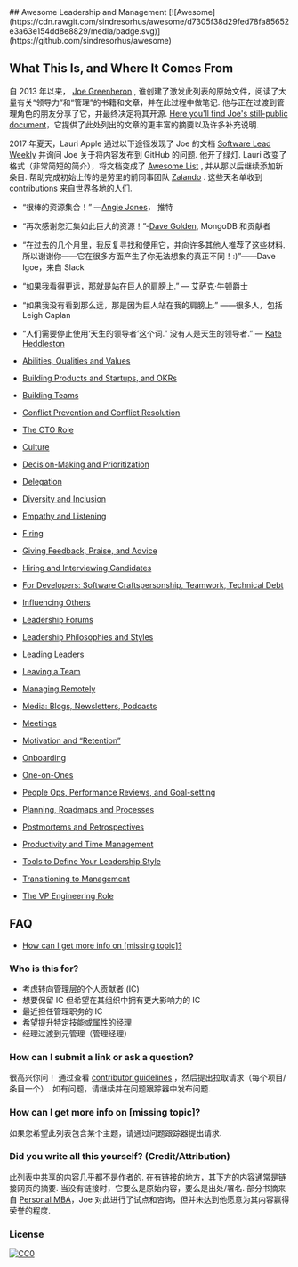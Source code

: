 <div class="github-widget" data-repo="LappleApple/awesome-leading-and-managing"></div>
<script async src="https://pagead2.googlesyndication.com/pagead/js/adsbygoogle.js"></script><ins class="adsbygoogle" style="display:block" data-ad-client="ca-pub-6890694312814945" data-ad-slot="5473692530" data-ad-format="auto"  data-full-width-responsive="true"></ins><script>(adsbygoogle = window.adsbygoogle || []).push({});</script>
## Awesome Leadership and Management [![Awesome](https://cdn.rawgit.com/sindresorhus/awesome/d7305f38d29fed78fa85652e3a63e154dd8e8829/media/badge.svg)](https://github.com/sindresorhus/awesome)

## What This Is, and Where It Comes From
自 2013 年以来， [Joe Greenheron](https://babka.social/@tenaciousjoe) , 谁创建了激发此列表的原始文件，阅读了大量有关“领导力”和“管理”的书籍和文章，并在此过程中做笔记. 他与正在过渡到管理角色的朋友分享了它，并最终决定将其开源. [Here you'll find Joe's still-public document](https://docs.google.com/document/d/1R1O0OEsQpZcBcLheRlomDrmR2tyEpdRNFnjbLALmbH4/edit#heading=h.loq53mbwc6ut)，它提供了此处列出的文章的更丰富的摘要以及许多补充说明.

2017 年夏天，Lauri Apple 通过以下途径发现了 Joe 的文档 [Software Lead Weekly](http://softwareleadweekly.com/) 并询问 Joe 关于将内容发布到 GitHub 的问题. 他开了绿灯.  Lauri 改变了格式（非常简短的简介），将文档变成了 [Awesome List](https://github.com/sindresorhus/awesome) , 并从那以后继续添加新条目. 帮助完成初始上传的是劳里的前同事团队 [Zalando](https://jobs.zalando.com/tech/) . 这些天名单收到 [contributions](https://github.com/LappleApple/awesome-leading-and-managing/blob/master/CONTRIBUTING.md) 来自世界各地的人们.

 - “很棒的资源集合！”  —[Angie Jones](https://twitter.com/techgirl1908/status/888771075294642178)， 推特
- “再次感谢您汇集如此巨大的资源！”-[Dave Golden](https://twitter.com/xdg), MongoDB 和贡献者
- “在过去的几个月里，我反复寻找和使用它，并向许多其他人推荐了这些材料.所以谢谢你——它在很多方面产生了你无法想象的真正不同！:)”——Dave Igoe，来自 Slack

 - “如果我看得更远，那就是站在巨人的肩膀上.”  — 艾萨克·牛顿爵士
 - “如果我没有看到那么远，那是因为巨人站在我的肩膀上.”  ——很多人，包括 Leigh Caplan
 - “人们需要停止使用‘天生的领导者’这个词.” 没有人是天生的领导者.”  — [Kate Heddleston](https://twitter.com/heddle317) 

- [Abilities, Qualities and Values](https://github.com/LappleApple/awesome-leading-and-managing/blob/master/Abilities-Qualities-Values.md)
- [Building Products and Startups, and OKRs](https://github.com/LappleApple/awesome-leading-and-managing/blob/master/Building-Products-and-Startups-OKRs.md)
- [Building Teams](https://github.com/LappleApple/awesome-leading-and-managing/blob/master/Building-Teams.md)
- [Conflict Prevention and Conflict Resolution](https://github.com/LappleApple/awesome-leading-and-managing/blob/master/Conflict-Prevention-Resolution.md)
- [The CTO Role](https://github.com/LappleApple/awesome-leading-and-managing/blob/master/The-CTO-role.md)
- [Culture](https://github.com/LappleApple/awesome-leading-and-managing/blob/master/Culture.md)
- [Decision-Making and Prioritization](https://github.com/LappleApple/awesome-leading-and-managing/blob/master/Decision-Making-and-Prioritization.md)
- [Delegation](https://github.com/LappleApple/awesome-leading-and-managing/blob/master/Delegation.md)
- [Diversity and Inclusion](https://github.com/LappleApple/awesome-leading-and-managing/blob/master/Diversity-and-Inclusion.md)
- [Empathy and Listening](https://github.com/LappleApple/awesome-leading-and-managing/blob/master/Empathy-and-Listening.md)
- [Firing](https://github.com/LappleApple/awesome-leading-and-managing/blob/master/Firing.md)
- [Giving Feedback, Praise, and Advice](https://github.com/LappleApple/awesome-leading-and-managing/blob/master/Giving-Feedback-Praise-and-Advice.md)
- [Hiring and Interviewing Candidates](https://github.com/LappleApple/awesome-leading-and-managing/blob/master/Hiring-and-Interviewing.md)
- [For Developers: Software Craftspersonship, Teamwork, Technical Debt](https://github.com/LappleApple/awesome-leading-and-managing/blob/master/For-Developers-Teamwork-TechDebt.md)
- [Influencing Others](https://github.com/LappleApple/awesome-leading-and-managing/blob/master/Influencing-Others.md)
- [Leadership Forums](https://github.com/LappleApple/awesome-leading-and-managing/blob/master/Leadership-Forums.md)
- [Leadership Philosophies and Styles](https://github.com/LappleApple/awesome-leading-and-managing/blob/master/Leadership-Philosophies-and-Styles.md)
- [Leading Leaders](https://github.com/LappleApple/awesome-leading-and-managing/blob/master/Leading-Leaders.md)
- [Leaving a Team](https://github.com/LappleApple/awesome-leading-and-managing/blob/master/Leaving-a-Team.md)
- [Managing Remotely](https://github.com/LappleApple/awesome-leading-and-managing/blob/master/Managing-Remotely.md)
- [Media: Blogs, Newsletters, Podcasts](https://github.com/LappleApple/awesome-leading-and-managing/blob/master/Media-Blogs-Newsletters-Podcasts.md)
- [Meetings](https://github.com/LappleApple/awesome-leading-and-managing/blob/master/Meetings.md)
- [Motivation and “Retention”](https://github.com/LappleApple/awesome-leading-and-managing/blob/master//Motivation-Retention.md)
- [Onboarding](https://github.com/LappleApple/awesome-leading-and-managing/blob/master/Onboarding.md)
- [One-on-Ones](https://github.com/LappleApple/awesome-leading-and-managing/blob/master/One-on-Ones.md)
- [People Ops, Performance Reviews, and Goal-setting](https://github.com/LappleApple/awesome-leading-and-managing/blob/master/People-Ops-Perf-Reviews-and-Goal-setting.md)
- [Planning, Roadmaps and Processes](https://github.com/LappleApple/awesome-leading-and-managing/blob/master/Planning-roadmaps.md)
- [Postmortems and Retrospectives](https://github.com/LappleApple/awesome-leading-and-managing/blob/master/Postmortems-Retrospectives.md)
- [Productivity and Time Management](https://github.com/LappleApple/awesome-leading-and-managing/blob/master/Productivity-and-Time-Management.md)
- [Tools to Define Your Leadership Style](https://github.com/LappleApple/awesome-leading-and-managing/blob/master/Tools-to-Define-Your-Leadership-Style.md)
- [Transitioning to Management](https://github.com/LappleApple/awesome-leading-and-managing/blob/master/Transitioning%20to%20Management.md)
- [The VP Engineering Role](https://github.com/LappleApple/awesome-leading-and-managing/blob/master/The-VP-Engineering-Role.md)

## FAQ
- [How can I get more info on [missing topic]?](#how-can-i-get-more-info-on-missing-topic)

### Who is this for?
- 考虑转向管理层的个人贡献者 (IC)
- 想要保留 IC 但希望在其组织中拥有更大影响力的 IC
- 最近担任管理职务的 IC
- 希望提升特定技能或属性的经理
- 经理过渡到元管理（管理经理）

### How can I submit a link or ask a question?
很高兴你问！ 通过查看 [contributor guidelines](https://github.com/LappleApple/awesome-leading-and-managing/blob/master/CONTRIBUTING.md) ，然后提出拉取请求（每个项目/条目一个）. 如有问题，请继续并在问题跟踪器中发布问题. 

### How can I get more info on [missing topic]?
如果您希望此列表包含某个主题，请通过问题跟踪器提出请求.

### Did you write all this yourself? (Credit/Attribution)
此列表中共享的内容几乎都不是作者的. 在有链接的地方，其下方的内容通常是链接网页的摘要. 当没有链接时，它要么是原始内容，要么是出处/署名. 部分书摘来自 [Personal MBA](https://personalmba.com/)，Joe 对此进行了试点和咨询，但并未达到他愿意为其内容赢得荣誉的程度.

### License

[![CC0](http://mirrors.creativecommons.org/presskit/buttons/88x31/svg/cc-zero.svg)](https://creativecommons.org/publicdomain/zero/1.0/)
